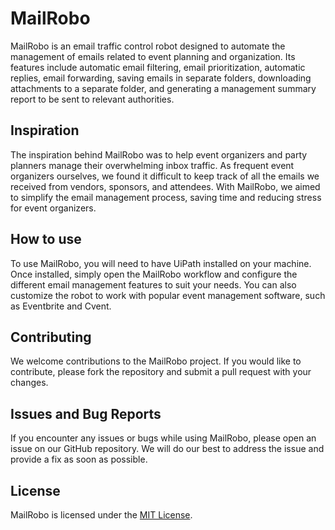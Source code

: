 # MailRobo

MailRobo is an email traffic control robot designed to automate the management of emails related to event planning and organization. Its features include automatic email filtering, email prioritization, automatic replies, email forwarding, saving emails in separate folders, downloading attachments to a separate folder, and generating a management summary report to be sent to relevant authorities.

## Inspiration

The inspiration behind MailRobo was to help event organizers and party planners manage their overwhelming inbox traffic. As frequent event organizers ourselves, we found it difficult to keep track of all the emails we received from vendors, sponsors, and attendees. With MailRobo, we aimed to simplify the email management process, saving time and reducing stress for event organizers.

## How to use

To use MailRobo, you will need to have UiPath installed on your machine. Once installed, simply open the MailRobo workflow and configure the different email management features to suit your needs. You can also customize the robot to work with popular event management software, such as Eventbrite and Cvent.

## Contributing

We welcome contributions to the MailRobo project. If you would like to contribute, please fork the repository and submit a pull request with your changes.

## Issues and Bug Reports

If you encounter any issues or bugs while using MailRobo, please open an issue on our GitHub repository. We will do our best to address the issue and provide a fix as soon as possible.

## License

MailRobo is licensed under the [MIT License](https://opensource.org/licenses/MIT).
